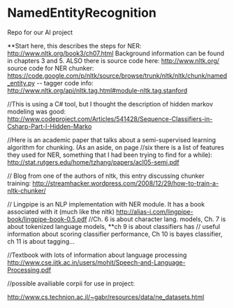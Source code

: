 NamedEntityRecognition
======================

Repo for our AI project



**Start here, this describes the steps for NER: http://www.nltk.org/book3/ch07.html
Background information can be found in chapters 3 and 5. ALSO
 there is source code here: http://www.nltk.org/ 
 source code for NER chunker: https://code.google.com/p/nltk/source/browse/trunk/nltk/nltk/chunk/named_entity.py
-- tagger code info: http://www.nltk.org/api/nltk.tag.html#module-nltk.tag.stanford

//This is using a C# tool, but I thought the description of hidden markov modeling was good:
http://www.codeproject.com/Articles/541428/Sequence-Classifiers-in-Csharp-Part-I-Hidden-Marko

//Here is an academic paper that talks about a semi-supervised learning algorithm for chunking. (As an aside, on page //six there is a list of features they used for NER, something that I had been trying to find for a while):
http://stat.rutgers.edu/home/tzhang/papers/acl05-semi.pdf

// Blog from one of the authors of nltk, this entry discussing chunker training:
http://streamhacker.wordpress.com/2008/12/29/how-to-train-a-nltk-chunker/

// Lingpipe is an NLP implementation with NER module. It has a book associated with it (much like the nltk)
http://alias-i.com/lingpipe-book/lingpipe-book-0.5.pdf
  //Ch. 6 is about character lang. models, Ch. 7 is about tokenized language models, **ch 9 is about classifiers has 
  // useful information about scoring classifier performance, Ch 10 is bayes classifier, ch 11 is about tagging...

//Textbook with lots of information about language processing
http://www.cse.iitk.ac.in/users/mohit/Speech-and-Language-Processing.pdf




//possible availiable corpii for use in project:

http://www.cs.technion.ac.il/~gabr/resources/data/ne_datasets.html

